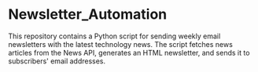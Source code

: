 # Newsletter_Automation
This repository contains a Python script for sending weekly email newsletters with the latest technology news. The script fetches news articles from the News API, generates an HTML newsletter, and sends it to subscribers' email addresses.
